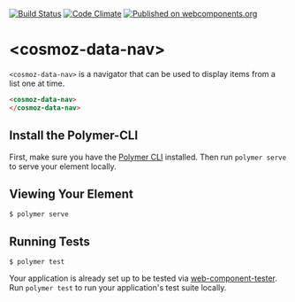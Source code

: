 [![Build Status](https://travis-ci.org/Neovici/cosmoz-data-nav.svg?branch=master)](https://travis-ci.org/Neovici/cosmoz-data-nav)
[![Code Climate](https://codeclimate.com/github/codeclimate/codeclimate/badges/gpa.svg)](https://codeclimate.com/github/Neovici/cosmoz-data-nav)
[![Published on webcomponents.org](https://img.shields.io/badge/webcomponents.org-published-blue.svg)](https://www.webcomponents.org/element/Neovici/cosmoz-data-nav)

# &lt;cosmoz-data-nav&gt;

`<cosmoz-data-nav>` is a navigator that can be used to display items from a list one at time.

<!--
```
<custom-element-demo>
  <template>
    <script src="../webcomponentsjs/webcomponents-lite.js"></script>
    <link rel="import" href="cosmoz-data-nav.html">
    <next-code-block></next-code-block>
  </template>
</custom-element-demo>
```
-->
```html
<cosmoz-data-nav>
</cosmoz-data-nav>
```

## Install the Polymer-CLI

First, make sure you have the [Polymer CLI](https://www.npmjs.com/package/polymer-cli) installed. Then run `polymer serve` to serve your element locally.

## Viewing Your Element

```
$ polymer serve
```

## Running Tests

```
$ polymer test
```

Your application is already set up to be tested via [web-component-tester](https://github.com/Polymer/web-component-tester). Run `polymer test` to run your application's test suite locally.
